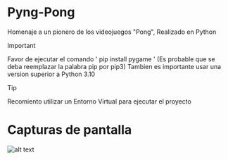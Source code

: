 # Pyng-Pong

Homenaje a un pionero de los videojuegos "Pong", Realizado en Python

> [!IMPORTANT]
> Favor de ejecutar el comando ' pip install pygame ' (Es probable que se deba reemplazar la palabra pip por pip3) Tambien es importante usar una version superior a Python 3.10

> [!TIP]
> Recomiento utilizar un Entorno Virtual para ejecutar el proyecto

# Capturas de pantalla

![alt text](ss1.png)
